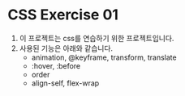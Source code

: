 # CSS Exercise 01
1. 이 프로젝트는 css를 연습하기 위한 프로젝트입니다.
2. 사용된 기능은 아래와 같습니다.
    * animation, @keyframe, transform, translate
    * :hover, :before
    * order
    * align-self, flex-wrap
